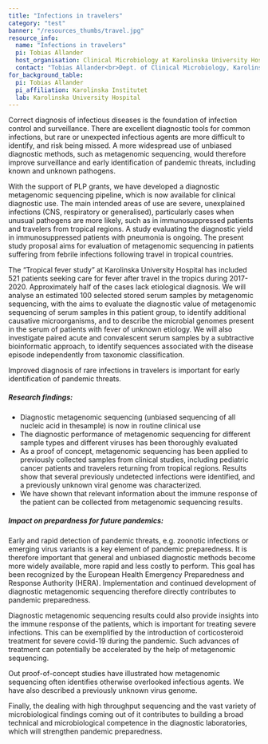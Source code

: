 ```yaml
---
title: "Infections in travelers"
category: "test"
banner: "/resources_thumbs/travel.jpg"
resource_info:
  name: "Infections in travelers"
  pi: Tobias Allander
  host_organisation: Clinical Microbiology at Karolinska University Hospital
  contact: "Tobias Allander<br>Dept. of Clinical Microbiology, Karolinska University Hospital and Dept. of Microbiology, Tumor, and Cell Biology, Karolinska Institutet<br>Email: [tobias.allander@regionstockholm.se](mailto:tobias.allander@regionstockholm.se)"
for_background_table:
  pi: Tobias Allander
  pi_affiliation: Karolinska Institutet
  lab: Karolinska University Hospital
---
```


Correct diagnosis of infectious diseases is the foundation of infection control and surveillance. There are excellent diagnostic tools for common infections, but rare or unexpected infectious agents are more difficult to identify, and risk being missed. A more widespread use of unbiased diagnostic methods, such as metagenomic sequencing, would therefore improve surveillance and early identification of pandemic threats, including known and unknown pathogens.

With the support of PLP grants, we have developed a diagnostic metagenomic sequencing pipeline, which is now available for clinical diagnostic use. The main intended areas of use are severe, unexplained infections (CNS, respiratory or generalised), particularly cases when unusual pathogens are more likely, such as in immunosuppressed patients and travelers from tropical regions. A study evaluating the diagnostic yield in immunosuppressed patients with pneumonia is ongoing. The present study proposal aims for evaluation of metagenomic sequencing in patients suffering from febrile infections following travel in tropical countries.

The “Tropical fever study” at Karolinska University Hospital has included 521 patients seeking care for fever after travel in the tropics during 2017-2020. Approximately half of the cases lack etiological diagnosis. We will analyse an estimated 100 selected stored serum samples by metagenomic sequencing, with the aims to evaluate the diagnostic value of metagenomic sequencing of serum samples in this patient group, to identify additional causative microorganisms, and to describe the microbial genomes present in the serum of patients with fever of unknown etiology. We will also investigate paired acute and convalescent serum samples by a subtractive bioinformatic approach, to identify sequences associated with the disease episode independently from taxonomic classification.

Improved diagnosis of rare infections in travelers is important for early identification of pandemic threats.

##### Research findings:

- Diagnostic metagenomic sequencing (unbiased sequencing of all nucleic acid in thesample) is now in routine clinical use
- The diagnostic performance of metagenomic sequencing for different sample types and different viruses has been thoroughly evaluated
- As a proof of concept, metagenomic sequencing has been applied to previously collected samples from clinical studies, including pediatric cancer patients and travelers returning from tropical regions. Results show that several previously
undetected infections were identified, and a previously unknown viral genome was characterized.
- We have shown that relevant information about the immune response of the patient can be collected from metagenomic sequencing results.

##### Impact on prepardness for future pandemics:

Early and rapid detection of pandemic threats, e.g. zoonotic infections or emerging virus variants is a key element of pandemic preparedness. It is therefore important that general and unbiased diagnostic methods become more widely available, more rapid and less costly to perform. This goal has been recognized by the European Health Emergency Preparedness and Response Authority (HERA). Implementation and continued development of diagnostic metagenomic sequencing therefore directly contributes to pandemic preparedness.

Diagnostic metagenomic sequencing results could also provide insights into the immune response of the patients, which is important for treating severe infections. This can be exemplified by the introduction of corticosteroid treatment for severe covid-19 during the pandemic. Such advances of treatment can potentially be accelerated by the help of
metagenomic sequencing.

Out proof-of-concept studies have illustrated how metagenomic sequencing often identifies otherwise overlooked infectious agents. We have also described a previously unknown virus genome.

Finally, the dealing with high throughput sequencing and the vast variety of microbiological findings coming out of it contributes to building a broad technical and microbiological competence in the diagnostic laboratories, which will strengthen pandemic preparedness.
